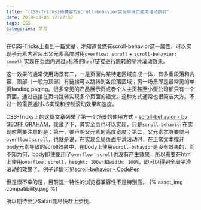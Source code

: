 ```yaml
---
title: '[CSS-Tricks]待兼容的scroll-behavior实现平滑页面内滚动跳转'
date: 2018-03-05 12:27:57
tags: CSS
categories: 学习
---
```


在CSS-Tricks上看到一篇文章，才知道竟然有scroll-behavior这一属性，可以实现子元素内容超出父元素高度时用`overflow: scroll` + `scroll-behavior: smooth` 实现在页面内通过`a`标签的`href`链接进行跳转的平滑滚动效果。

这一效果的通常使用场景有二，一是页面内某特定区域自成一体，有多重段落和内容，顶部（一般为顶部）有链接可以跳转到各段落区域；另一场景即是最常见的单页landing paging。很多常见的产品展示页或者个人主页甚至小型公司都只有一个页面，通过链接在页内跳转实现多个页面的错觉。这种方式通常也很简洁大方。不过一般需要通过JS实现和控制滚动效果和速度。

CSS-Tricks上的这篇文章列举了第一个场景的使用方式 - [scroll-behavior - by  GEOFF GRAHAM](https://css-tricks.com/almanac/properties/s/scroll-behavior/)，我试了下，其实全页也可以实现，只是`scroll-behavior`在实现时需要注意的是：第一，要声明父元素的高度宽度；第二，父元素本身要使用`overflow：scroll`，也就是说，在实现全局页面平滑滚动时，在正常文本撑开body元素导致的scroll效果中，在body上使用`scroll-behavior`是没有效果的，而不知为何，body即使使用了`overflow：scroll`也没有产生效果，所以需要在html上使用`overflow：scroll`，`height: 100vh`和`width: 100%`，即可以得到全局平滑滚动的效果了。例子详情可见[scroll-behavior - CodePen](https://codepen.io/shuaiyuan/pen/JpQjao)

但是很不幸的是，目前这一特性的浏览器兼容性不是特别高，
{% asset_img compatibility.png %}

所以期待至少Safari能尽快赶上步伐。